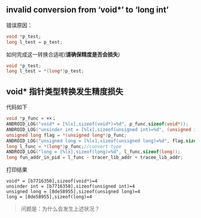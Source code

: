 ## invalid conversion from ‘void*’ to ‘long int’
错误原因：
```C++
void *p_test;
long l_test = p_test;
```
如何完成这一转换合适呢(**请确保精度是否会损失**)
```C++
void *p_test;
long l_test = *(long*)p_test;
```

## void* 指针类型转换发生精度损失
代码如下
```C++
void *p_func = ××；
ANDROID_LOG("void* = [%lx],sizeof(void*)=%d", p_func,sizeof(void*));
ANDROID_LOG("unsinder int = [%lx],sizeof(unsigned int)=%d", (unsigned int)p_func,sizeof(unsigned int));
unsigned long flag = *(unsigned long*)p_func;
ANDROID_LOG("unsigned long = [%lx],sizeof(unsigned long)=%d", flag,sizeof(unsigned long));
long l_func = *(long*)p_func;//convert type
ANDROID_LOG("long = [%lx],sizeof(long)=%d", l_func,sizeof(long));
long fun_addr_in_pid = l_func - tracer_lib_addr + tracee_lib_addr;
```

打印结果
```
void* = [b7716350],sizeof(void*)=4
unsinder int = [b7716350],sizeof(unsigned int)=4
unsigned long = [8de58955],sizeof(unsigned long)=4
long = [8de58955],sizeof(long)=4
```

> 问题是：为什么会发生上述状况？

